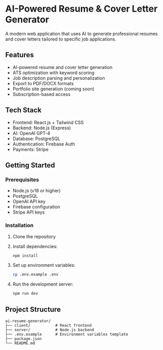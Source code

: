 # AI-Powered Resume & Cover Letter Generator

A modern web application that uses AI to generate professional resumes and cover letters tailored to specific job applications.

## Features

- AI-powered resume and cover letter generation
- ATS optimization with keyword scoring
- Job description parsing and personalization
- Export to PDF/DOCX formats
- Portfolio site generation (coming soon)
- Subscription-based access

## Tech Stack

- Frontend: React.js + Tailwind CSS
- Backend: Node.js (Express)
- AI: OpenAI GPT-4
- Database: PostgreSQL
- Authentication: Firebase Auth
- Payments: Stripe

## Getting Started

### Prerequisites

- Node.js (v18 or higher)
- PostgreSQL
- OpenAI API key
- Firebase configuration
- Stripe API keys

### Installation

1. Clone the repository
2. Install dependencies:
   ```bash
   npm install
   ```

3. Set up environment variables:
   ```bash
   cp .env.example .env
   ```

4. Run the development server:
   ```bash
   npm run dev
   ```

## Project Structure

```
ai-resume-generator/
├── client/           # React frontend
├── server/           # Node.js backend
├── .env.example      # Environment variables template
├── package.json
└── README.md
```
